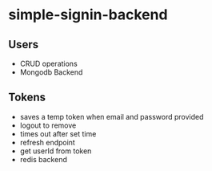 # simple-signin-backend
## Users
* CRUD operations
* Mongodb Backend
## Tokens
* saves a temp token when email and password provided
* logout to remove
* times out after set time
* refresh endpoint
* get userId from token
* redis backend
